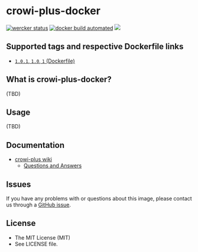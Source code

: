 crowi-plus-docker
==================

[![wercker status](https://app.wercker.com/status/9a2ecec089dee1e6f308f5d0d1e090ae/s/ "wercker status")](https://app.wercker.com/project/byKey/9a2ecec089dee1e6f308f5d0d1e090ae) [![docker build automated](https://img.shields.io/docker/automated/jrottenberg/ffmpeg.svg)](https://hub.docker.com/r/weseek/crowi-plus/) [![](https://images.microbadger.com/badges/image/weseek/crowi-plus.svg)](https://microbadger.com/images/weseek/crowi-plus)

Supported tags and respective Dockerfile links
------------------------------------------------

* [`1.0.1`, `1.0`, `1` (Dockerfile)](https://github.com/weseek/crowi-plus-docker/blob/v1.0.1/Dockerfile)


What is crowi-plus-docker?
---------------------------

(TBD)

Usage
-----

(TBD)

Documentation
--------------

* [crowi-plus wiki](https://github.com/weseek/crowi-plus/wiki)
  * [Questions and Answers](https://github.com/weseek/crowi-plus/wiki/Questions-and-Answers)
  
  
Issues
------

If you have any problems with or questions about this image, please contact us through a [GitHub issue](https://github.com/weseek/crowi-plus-docker-compose/issues).


License
---------

* The MIT License (MIT)
* See LICENSE file.

